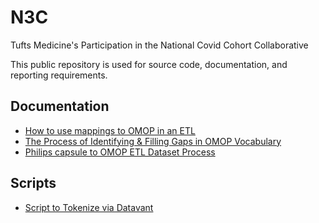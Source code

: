 # N3C

Tufts Medicine's Participation in the National Covid Cohort Collaborative

This public repository is used for source code, documentation, and reporting requirements.

## Documentation

- [How to use mappings to OMOP in an ETL](docs/how-to-use-mappings-in-an-ETL.md)
- [The Process of Identifying & Filling Gaps in OMOP Vocabulary](https://github.com/TuftsCTSI/N3C/blob/main/docs/the-process-of-identifying-and-filling-gaps-in-omop-vocabulary.md)
- [Philips capsule to OMOP ETL Dataset Process](docs/TMCCapsulToOMOPProcess.docx)

## Scripts

- [Script to Tokenize via Datavant](scripts/createDatavantInput.R)

